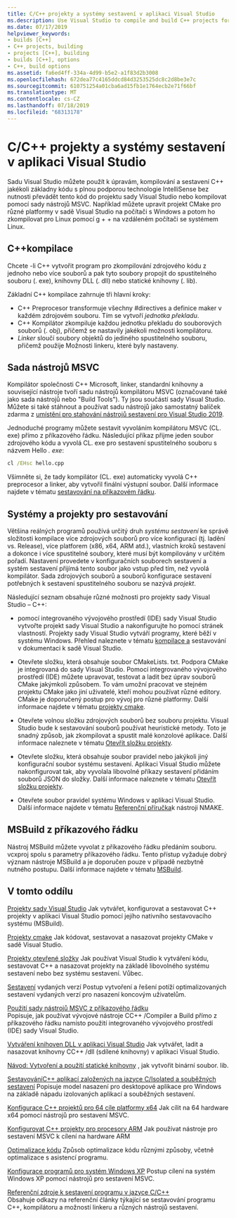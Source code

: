 ```yaml
---
title: C/C++ projekty a systémy sestavení v aplikaci Visual Studio
ms.description: Use Visual Studio to compile and build C++ projects for Windows, ARM or Linux based on any project system.
ms.date: 07/17/2019
helpviewer_keywords:
- builds [C++]
- C++ projects, building
- projects [C++], building
- builds [C++], options
- C++, build options
ms.assetid: fa6ed4ff-334a-4d99-b5e2-a1f83d2b3008
ms.openlocfilehash: 672dea77c4165ddcd84d3253525dc8c2d8be3e7c
ms.sourcegitcommit: 610751254a01cba6ad15fb1e1764ecb2e71f66bf
ms.translationtype: MT
ms.contentlocale: cs-CZ
ms.lasthandoff: 07/18/2019
ms.locfileid: "68313178"
---
```

# <a name="cc-projects-and-build-systems-in-visual-studio"></a>C/C++ projekty a systémy sestavení v aplikaci Visual Studio

Sadu Visual Studio můžete použít k úpravám, kompilování a sestavení C++ jakékoli základny kódu s plnou podporou technologie IntelliSense bez nutnosti převádět tento kód do projektu sady Visual Studio nebo kompilovat pomocí sady nástrojů MSVC. Například můžete upravit projekt CMake pro různé platformy v sadě Visual Studio na počítači s Windows a potom ho zkompilovat pro Linux pomocí g + + na vzdáleném počítači se systémem Linux.

## <a name="c-compilation"></a>C++kompilace

Chcete  -li C++ vytvořit program pro zkompilování zdrojového kódu z jednoho nebo více souborů a pak tyto soubory propojit do spustitelného souboru (. exe), knihovny DLL (. dll) nebo statické knihovny (. lib). 

Základní C++ kompilace zahrnuje tři hlavní kroky:

- C++ Preprocesor transformuje všechny #directives a definice maker v každém zdrojovém souboru. Tím se vytvoří *jednotka překladu*.
- C++ Kompilátor zkompiluje každou jednotku překladu do souborových souborů (. obj), přičemž se nastavily jakékoli možnosti kompilátoru.
- *Linker* sloučí soubory objektů do jediného spustitelného souboru, přičemž použije Možnosti linkeru, které byly nastaveny. 

## <a name="the-msvc-toolset"></a>Sada nástrojů MSVC

Kompilátor společnosti C++ Microsoft, linker, standardní knihovny a související nástroje tvoří sadu nástrojů kompilátoru MSVC (označované také jako sada nástrojů nebo "Build Tools"). Ty jsou součástí sady Visual Studio. Můžete si také stáhnout a používat sadu nástrojů jako samostatný balíček zdarma z [umístění pro stahování nástrojů sestavení pro Visual Studio 2019](https://visualstudio.microsoft.com/downloads/#build-tools-for-visual-studio-2019).

Jednoduché programy můžete sestavit vyvoláním kompilátoru MSVC (CL. exe) přímo z příkazového řádku. Následující příkaz přijme jeden soubor zdrojového kódu a vyvolá CL. exe pro sestavení spustitelného souboru s názvem Hello *. exe*: 

```cmd
cl /EHsc hello.cpp
```
Všimněte si, že tady kompilátor (CL. exe) automaticky vyvolá C++ preprocesor a linker, aby vytvořil finální výstupní soubor.  Další informace najdete v tématu [sestavování na příkazovém řádku](building-on-the-command-line.md).

## <a name="build-systems-and-projects"></a>Systémy a projekty pro sestavování

Většina reálných programů používá určitý druh *systému sestavení* ke správě složitosti kompilace více zdrojových souborů pro více konfigurací (tj. ladění vs. Release), více platforem (x86, x64, ARM atd.), vlastních kroků sestavení a dokonce i více spustitelné soubory, které musí být kompilovány v určitém pořadí. Nastavení provedete v konfiguračních souborech sestavení a systém sestavení přijímá tento soubor jako vstup před tím, než vyvolá kompilátor. Sada zdrojových souborů a souborů konfigurace sestavení potřebných k sestavení spustitelného souboru se nazývá *projekt*. 

Následující seznam obsahuje různé možnosti pro projekty sady Visual Studio – C++:

- pomocí integrovaného vývojového prostředí (IDE) sady Visual Studio vytvořte projekt sady Visual Studio a nakonfigurujte ho pomocí stránek vlastností. Projekty sady Visual Studio vytváří programy, které běží v systému Windows. Přehled naleznete v tématu [kompilace a](/visualstudio/ide/compiling-and-building-in-visual-studio) sestavování v dokumentaci k sadě Visual Studio.

- Otevřete složku, která obsahuje soubor CMakeLists. txt. Podpora CMake je integrovaná do sady Visual Studio. Pomocí integrovaného vývojového prostředí (IDE) můžete upravovat, testovat a ladit bez úprav souborů CMake jakýmkoli způsobem. To vám umožní pracovat ve stejném projektu CMake jako jiní uživatelé, kteří mohou používat různé editory. CMake je doporučený postup pro vývoj pro různé platformy. Další informace najdete v tématu [projekty cmake](cmake-projects-in-visual-studio.md).
 
- Otevřete volnou složku zdrojových souborů bez souboru projektu. Visual Studio bude k sestavování souborů používat heuristické metody. Toto je snadný způsob, jak zkompilovat a spustit malé konzolové aplikace. Další informace naleznete v tématu [Otevřít složku projekty](open-folder-projects-cpp.md).

- Otevřete složku, která obsahuje soubor pravidel nebo jakýkoli jiný konfigurační soubor systému sestavení. Aplikaci Visual Studio můžete nakonfigurovat tak, aby vyvolala libovolné příkazy sestavení přidáním souborů JSON do složky. Další informace naleznete v tématu [Otevřít složku projekty](open-folder-projects-cpp.md).
 
- Otevřete soubor pravidel systému Windows v aplikaci Visual Studio. Další informace najdete v tématu [Referenční příručka](reference/nmake-reference.md)k nástroji NMAKE.

## <a name="msbuild-from-the-command-line"></a>MSBuild z příkazového řádku 

Nástroj MSBuild můžete vyvolat z příkazového řádku předáním souboru. vcxproj spolu s parametry příkazového řádku. Tento přístup vyžaduje dobrý význam nástroje MSBuild a je doporučen pouze v případě nezbytně nutného postupu. Další informace najdete v tématu [MSBuild](msbuild-visual-cpp.md).

## <a name="in-this-section"></a>V tomto oddílu

[Projekty sady Visual Studio](creating-and-managing-visual-cpp-projects.md) Jak vytvářet, konfigurovat a sestavovat C++ projekty v aplikaci Visual Studio pomocí jejího nativního sestavovacího systému (MSBuild).

[Projekty cmake](cmake-projects-in-visual-studio.md) Jak kódovat, sestavovat a nasazovat projekty CMake v sadě Visual Studio.

[Projekty otevřené složky](open-folder-projects-cpp.md) Jak používat Visual Studio k vytváření kódu, sestavovat C++ a nasazovat projekty na základě libovolného systému sestavení nebo bez systému sestavení. Vůbec. 

[Sestavení](release-builds.md) vydaných verzí Postup vytvoření a řešení potíží optimalizovaných sestavení vydaných verzí pro nasazení koncovým uživatelům.

[Použití sady nástrojů MSVC z příkazového řádku](building-on-the-command-line.md)<br/>
Popisuje, jak používat vývojové nástroje CC++ /Compiler a Build přímo z příkazového řádku namísto použití integrovaného vývojového prostředí (IDE) sady Visual Studio.

[Vytváření knihoven DLL v aplikaci Visual Studio](dlls-in-visual-cpp.md) Jak vytvářet, ladit a nasazovat knihovny CC++ /dll (sdílené knihovny) v aplikaci Visual Studio.

[Návod: Vytvoření a použití statické knihovny](walkthrough-creating-and-using-a-static-library-cpp.md) , jak vytvořit binární soubor. lib.

[SestavováníC++ aplikací založených na jazyce C/Isolated a souběžných sestavení](building-c-cpp-isolated-applications-and-side-by-side-assemblies.md) Popisuje model nasazení pro desktopové aplikace pro Windows na základě nápadu izolovaných aplikací a souběžných sestavení.

[Konfigurace C++ projektů pro 64 cíle platformy x64](configuring-programs-for-64-bit-visual-cpp.md) Jak cílit na 64 hardware x64 pomocí nástrojů pro sestavení MSVC.

[Konfigurovat C++ projekty pro procesory ARM](configuring-programs-for-arm-processors-visual-cpp.md) Jak používat nástroje pro sestavení MSVC k cílení na hardware ARM

[Optimalizace kódu](optimizing-your-code.md) Způsob optimalizace kódu různými způsoby, včetně optimalizace s asistencí programu.

[Konfigurace programů pro systém Windows XP](configuring-programs-for-windows-xp.md) Postup cílení na systém Windows XP pomocí nástrojů pro sestavení MSVC.

[Referenční zdroje k sestavení programu v jazyce C/C++](reference/c-cpp-building-reference.md)<br/>
Obsahuje odkazy na referenční články týkající se sestavování programu C++, kompilátoru a možností linkeru a různých nástrojů sestavení.

